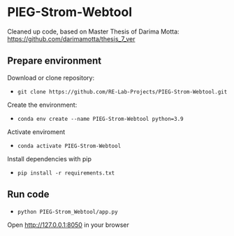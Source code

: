 # PIEG-Strom-Webtool
Cleaned up code, based on Master Thesis of Darima Motta: https://github.com/darimamotta/thesis_7_ver

## Prepare environment
Download or clone repository:

- `git clone https://github.com/RE-Lab-Projects/PIEG-Strom-Webtool.git`

Create the environment:

- `conda env create --name PIEG-Strom-Webtool python=3.9`

Activate enviroment

- `conda activate PIEG-Strom-Webtool`

Install dependencies with pip

- `pip install -r requirements.txt`

## Run code

- `python PIEG-Strom_Webtool/app.py`

Open http://127.0.0.1:8050 in your browser
